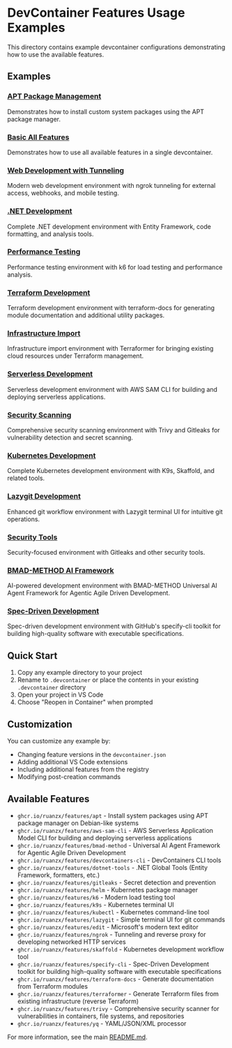 # DevContainer Features Usage Examples

This directory contains example devcontainer configurations demonstrating how to use the available features.

## Examples

### [APT Package Management](apt-packages/)
Demonstrates how to install custom system packages using the APT package manager.

### [Basic All Features](basic-all-features/)
Demonstrates how to use all available features in a single devcontainer.

### [Web Development with Tunneling](web-development-tunneling/)
Modern web development environment with ngrok tunneling for external access, webhooks, and mobile testing.

### [.NET Development](dotnet-dev/)
Complete .NET development environment with Entity Framework, code formatting, and analysis tools.

### [Performance Testing](performance-testing/)
Performance testing environment with k6 for load testing and performance analysis.

### [Terraform Development](terraform-dev/)
Terraform development environment with terraform-docs for generating module documentation and additional utility packages.

### [Infrastructure Import](infrastructure-import/)
Infrastructure import environment with Terraformer for bringing existing cloud resources under Terraform management.

### [Serverless Development](serverless-development/)
Serverless development environment with AWS SAM CLI for building and deploying serverless applications.

### [Security Scanning](security-scanning/)
Comprehensive security scanning environment with Trivy and Gitleaks for vulnerability detection and secret scanning.

### [Kubernetes Development](kubernetes-dev/)
Complete Kubernetes development environment with K9s, Skaffold, and related tools.

### [Lazygit Development](lazygit-dev/)
Enhanced git workflow environment with Lazygit terminal UI for intuitive git operations.

### [Security Tools](security-tools/)
Security-focused environment with Gitleaks and other security tools.

### [BMAD-METHOD AI Framework](bmad-method/)
AI-powered development environment with BMAD-METHOD Universal AI Agent Framework for Agentic Agile Driven Development.

### [Spec-Driven Development](spec-kit/)
Spec-driven development environment with GitHub's specify-cli toolkit for building high-quality software with executable specifications.

## Quick Start

1. Copy any example directory to your project
2. Rename to `.devcontainer` or place the contents in your existing `.devcontainer` directory
3. Open your project in VS Code
4. Choose "Reopen in Container" when prompted

## Customization

You can customize any example by:
- Changing feature versions in the `devcontainer.json`
- Adding additional VS Code extensions
- Including additional features from the registry
- Modifying post-creation commands

## Available Features

- `ghcr.io/ruanzx/features/apt` - Install system packages using APT package manager on Debian-like systems
- `ghcr.io/ruanzx/features/aws-sam-cli` - AWS Serverless Application Model CLI for building and deploying serverless applications
- `ghcr.io/ruanzx/features/bmad-method` - Universal AI Agent Framework for Agentic Agile Driven Development
- `ghcr.io/ruanzx/features/devcontainers-cli` - DevContainers CLI tools
- `ghcr.io/ruanzx/features/dotnet-tools` - .NET Global Tools (Entity Framework, formatters, etc.)
- `ghcr.io/ruanzx/features/gitleaks` - Secret detection and prevention
- `ghcr.io/ruanzx/features/helm` - Kubernetes package manager
- `ghcr.io/ruanzx/features/k6` - Modern load testing tool
- `ghcr.io/ruanzx/features/k9s` - Kubernetes terminal UI
- `ghcr.io/ruanzx/features/kubectl` - Kubernetes command-line tool
- `ghcr.io/ruanzx/features/lazygit` - Simple terminal UI for git commands
- `ghcr.io/ruanzx/features/edit` - Microsoft's modern text editor
- `ghcr.io/ruanzx/features/ngrok` - Tunneling and reverse proxy for developing networked HTTP services
- `ghcr.io/ruanzx/features/skaffold` - Kubernetes development workflow tool
- `ghcr.io/ruanzx/features/specify-cli` - Spec-Driven Development toolkit for building high-quality software with executable specifications
- `ghcr.io/ruanzx/features/terraform-docs` - Generate documentation from Terraform modules
- `ghcr.io/ruanzx/features/terraformer` - Generate Terraform files from existing infrastructure (reverse Terraform)
- `ghcr.io/ruanzx/features/trivy` - Comprehensive security scanner for vulnerabilities in containers, file systems, and repositories
- `ghcr.io/ruanzx/features/yq` - YAML/JSON/XML processor

For more information, see the main [README.md](../README.md).
